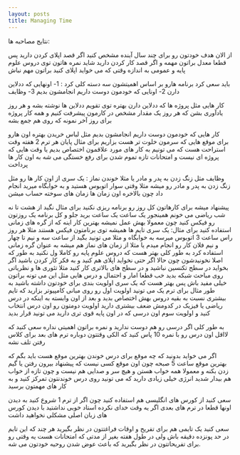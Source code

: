 ```yaml
---
layout: posts
title: Managing Time 
---
```

نتایج مصاحبه ها:

از الان هدف خودتون رو برای چند سال آینده مشخص کنید اگر قصد اپلای کردن دارید پس قطعا معدل براتون مهمه و اگر قصد کار کردن دارید شاید نمره هاتون توی دروس علوم پایه و عمومی به اندازه وقتی که می خواید اپلای کنید براتون مهم نباش

باید سعی کرد برنامه هارو بر اساس اهمیتشون سه دسته کلی کرد :
1- اونهایی که ددلاین دارن
2- اونایی که خودمون دوست داریم انجامشون بدیم
3- وظایف

کار هایی مثل پروژه ها که ددلاین دارن بهتره توی تقویم ددلاین ها نوشته بشه و هر روز یادآوری بشن که هر روز یک مقدار مشخص در کارمون پیشرفت کنیم و همه کار پروژه برای روز آخر نمونه که روی هم جمع بشه

کار هایی که خودمون دوست داریم انجامشون بدیم مثل لباس خریدن بهتره اون هارو برای موقع هایی که سرمون خلوت تر هست بزاریم برای مثال پایان هر ترم 2 هفته وقت استراحت هست که می تونیم به کار های مورد علاقمون اختصاص بدیم یا وقت هایی که پروژه ای نیست و امتحانات تازه تموم شدن برای رفع خستگی می شه به اون کار ها پرداخت

وظایف مثل زنگ زدن به پدر و مادر یا مثلا خوندن نماز : یک سری از اون کار ها رو مثل زنگ زدن به پدر و مادر رو میشه مثلا وقتی سوار اتوبوس هستید و به خوابگاه میرید انجام داد چون بالاخره اون زمان ها زمان های سوخته حساب میشن

پیشنهاد میشه برای کارهاتون کل روز رو برنامه ریزی نکنید برای مثال نگید از هشت تا نه شب ریاضی می خونم همینجور یک ساعت یک ساعت برید جلو و کل برنامه یک روزتون رو فیکس کنید چون معمولا بهش عمل نمیشه بهترین کار اینه که از گره های زمانی استفاده کنید برای مثال: یک سری تایم ها همیشه توی برنامتون فیکس هستند مثلا هر روز راس ساعت 3 اتوبوس میرسه به خوابگاه و مثلا می تونید بگید از ساعت سه و نیم تا چهار و نیم فلان کار رو انجام میدم یا مثلا از زمان های نماز هم میشه به عنوان گره زمانی استفاده کرد
به طور کلی بهتر هست که دروس علوم پایه رو کاملا ول نکنید به طور که اصلا نخونیدشون چون حالا اگر حتی نخواید اپلای هم کنید و به فکر کار کردن باشید اگر بخواید در سطح تکنسین نباشید و در سطح های بالاتری کار کنید مثلا تئوری ها و نظریاتی روی مباحث شبکه بدید خب قطعا امار و احتمال و درس هایی مثل این می تونه براتون خیلی مفید باش پس بهتر هست که یک سری اولویت بندی برای خودتون داشته باشید به طور مثال برای ترم یک می تونید اولویت اول رو روی مبانی کامپیوتر بزارید که تایم بیشتری نسبت به بقیه دروس بهش اختصاص بدید و بعد از اون وابسته به اینکه در درس ریاضی یا فیزیک در کدومش ضعف بیشتری دارید اولویت دومتون رو اون درس انتخاب کنید و اولویت سوم اون درسی که در اون پایه قوی تری دارید می تونید قرار بدید

به طور کلی اگر درسی رو هم دوست ندارید و نمره براتون اهمیتی نداره سعی کنید که لااقل اون درس رو با نمره 10 پاس کنید که الکی وقتتون دوباره ترم های بعد برای کلاس رفتن تلف نشه

اگر می خواید بدونید که چه موقع برای درس خوندن بهترین موقع هست باید بگم که بهترین موقع ساعت 5 صبحه چون اون موقع کسی نیست که پیشنهاد بیرون رفتن یا گیم زدن بکنه و معمولا همه خواب هستن و هیچ سر و صدایی هم نیست و چون تازه از خواب هم بیدار شدید انرژی خیلی زیادی دارید که می تونید روی درس خوندنتون تمرکز کنید و به کار های مهمتون برسید

سعی کنید از کورس های انگلیسی هم استفاده کنید چون اگر از ترم 1 شروع کنید به دیدن اونها قطعا در ترم های بعدی اگر یه وقت خدای نکرده استاد خوبی نداشتید با دیدن کورس های زبان اصلی مشکلی نخواهید داشت

سعی کنید یک تایمی هم برای تفریح و اوقات فراغتتون در نظر بگیرید هر چند که این تایم در حد پونزده دقیقه باش ولی در طول هفته بغیر از مدتی که امتحانات هست  یه وقتی رو برای تفریحاتتون در نظر بگیرید که باعث عوض شدن روحیه خودتون می شه.

